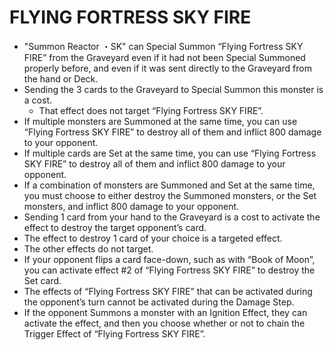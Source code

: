 
# FLYING FORTRESS SKY FIRE

*   "Summon Reactor ・SK" can Special Summon “Flying Fortress SKY FIRE” from the Graveyard even if it had not been Special Summoned properly before, and even if it was sent directly to the Graveyard from the hand or Deck.
*   Sending the 3 cards to the Graveyard to Special Summon this monster is a cost.
    *   That effect does not target “Flying Fortress SKY FIRE”.
*   If multiple monsters are Summoned at the same time, you can use “Flying Fortress SKY FIRE” to destroy all of them and inflict 800 damage to your opponent.
*   If multiple cards are Set at the same time, you can use “Flying Fortress SKY FIRE” to destroy all of them and inflict 800 damage to your opponent.
*   If a combination of monsters are Summoned and Set at the same time, you must choose to either destroy the Summoned monsters, or the Set monsters, and inflict 800 damage to your opponent.
*   Sending 1 card from your hand to the Graveyard is a cost to activate the effect to destroy the target opponent’s card.
*   The effect to destroy 1 card of your choice is a targeted effect.
*   The other effects do not target.
*   If your opponent flips a card face-down, such as with “Book of Moon”, you can activate effect #2 of “Flying Fortress SKY FIRE” to destroy the Set card.
*   The effects of “Flying Fortress SKY FIRE” that can be activated during the opponent’s turn cannot be activated during the Damage Step.
*   If the opponent Summons a monster with an Ignition Effect, they can activate the effect, and then you choose whether or not to chain the Trigger Effect of “Flying Fortress SKY FIRE”.

  